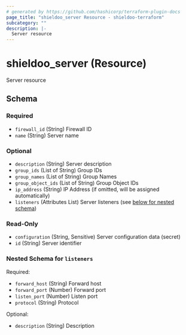 ```yaml
---
# generated by https://github.com/hashicorp/terraform-plugin-docs
page_title: "shieldoo_server Resource - shieldoo-terraform"
subcategory: ""
description: |-
  Server resource
---
```


# shieldoo_server (Resource)

Server resource



<!-- schema generated by tfplugindocs -->
## Schema

### Required

- `firewall_id` (String) Firewall ID
- `name` (String) Server name

### Optional

- `description` (String) Server description
- `group_ids` (List of String) Group IDs
- `group_names` (List of String) Group Names
- `group_object_ids` (List of String) Group Object IDs
- `ip_address` (String) IP Address (if omitted, will be assigned automatically)
- `listeners` (Attributes List) Server listeners (see [below for nested schema](#nestedatt--listeners))

### Read-Only

- `configuration` (String, Sensitive) Server configuration data (secret)
- `id` (String) Server identifier

<a id="nestedatt--listeners"></a>
### Nested Schema for `listeners`

Required:

- `forward_host` (String) Forward host
- `forward_port` (Number) Forward port
- `listen_port` (Number) Listen port
- `protocol` (String) Protocol

Optional:

- `description` (String) Description


